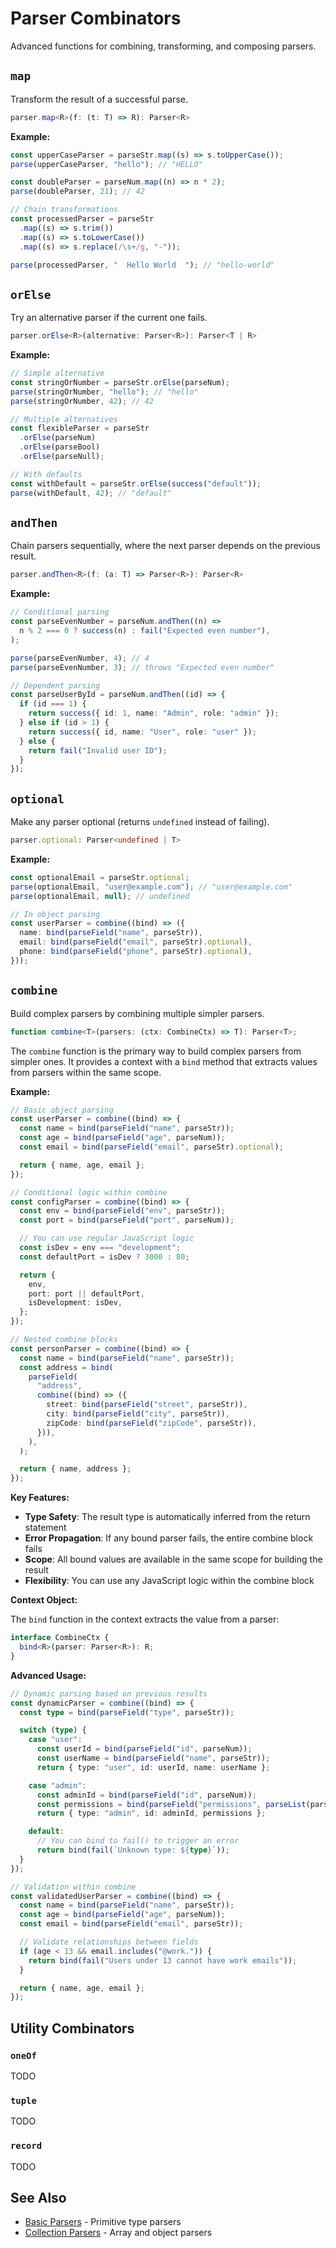 # Parser Combinators

Advanced functions for combining, transforming, and composing parsers.

## `map`

Transform the result of a successful parse.

```typescript
parser.map<R>(f: (t: T) => R): Parser<R>
```

**Example:**

```typescript
const upperCaseParser = parseStr.map((s) => s.toUpperCase());
parse(upperCaseParser, "hello"); // "HELLO"

const doubleParser = parseNum.map((n) => n * 2);
parse(doubleParser, 21); // 42

// Chain transformations
const processedParser = parseStr
  .map((s) => s.trim())
  .map((s) => s.toLowerCase())
  .map((s) => s.replace(/\s+/g, "-"));

parse(processedParser, "  Hello World  "); // "hello-world"
```

## `orElse`

Try an alternative parser if the current one fails.

```typescript
parser.orElse<R>(alternative: Parser<R>): Parser<T | R>
```

**Example:**

```typescript
// Simple alternative
const stringOrNumber = parseStr.orElse(parseNum);
parse(stringOrNumber, "hello"); // "hello"
parse(stringOrNumber, 42); // 42

// Multiple alternatives
const flexibleParser = parseStr
  .orElse(parseNum)
  .orElse(parseBool)
  .orElse(parseNull);

// With defaults
const withDefault = parseStr.orElse(success("default"));
parse(withDefault, 42); // "default"
```

## `andThen`

Chain parsers sequentially, where the next parser depends on the previous result.

```typescript
parser.andThen<R>(f: (a: T) => Parser<R>): Parser<R>
```

**Example:**

```typescript
// Conditional parsing
const parseEvenNumber = parseNum.andThen((n) =>
  n % 2 === 0 ? success(n) : fail("Expected even number"),
);

parse(parseEvenNumber, 4); // 4
parse(parseEvenNumber, 3); // throws "Expected even number"

// Dependent parsing
const parseUserById = parseNum.andThen((id) => {
  if (id === 1) {
    return success({ id: 1, name: "Admin", role: "admin" });
  } else if (id > 1) {
    return success({ id, name: "User", role: "user" });
  } else {
    return fail("Invalid user ID");
  }
});
```

## `optional`

Make any parser optional (returns `undefined` instead of failing).

```typescript
parser.optional: Parser<undefined | T>
```

**Example:**

```typescript
const optionalEmail = parseStr.optional;
parse(optionalEmail, "user@example.com"); // "user@example.com"
parse(optionalEmail, null); // undefined

// In object parsing
const userParser = combine((bind) => ({
  name: bind(parseField("name", parseStr)),
  email: bind(parseField("email", parseStr).optional),
  phone: bind(parseField("phone", parseStr).optional),
}));
```

## `combine`

Build complex parsers by combining multiple simpler parsers.

```typescript
function combine<T>(parsers: (ctx: CombineCtx) => T): Parser<T>;
```

The `combine` function is the primary way to build complex parsers from simpler ones. It provides a context with a `bind` method that extracts values from parsers within the same scope.

**Example:**

```typescript
// Basic object parsing
const userParser = combine((bind) => {
  const name = bind(parseField("name", parseStr));
  const age = bind(parseField("age", parseNum));
  const email = bind(parseField("email", parseStr).optional);

  return { name, age, email };
});

// Conditional logic within combine
const configParser = combine((bind) => {
  const env = bind(parseField("env", parseStr));
  const port = bind(parseField("port", parseNum));

  // You can use regular JavaScript logic
  const isDev = env === "development";
  const defaultPort = isDev ? 3000 : 80;

  return {
    env,
    port: port || defaultPort,
    isDevelopment: isDev,
  };
});

// Nested combine blocks
const personParser = combine((bind) => {
  const name = bind(parseField("name", parseStr));
  const address = bind(
    parseField(
      "address",
      combine((bind) => ({
        street: bind(parseField("street", parseStr)),
        city: bind(parseField("city", parseStr)),
        zipCode: bind(parseField("zipCode", parseStr)),
      })),
    ),
  );

  return { name, address };
});
```

**Key Features:**

- **Type Safety**: The result type is automatically inferred from the return statement
- **Error Propagation**: If any bound parser fails, the entire combine block fails
- **Scope**: All bound values are available in the same scope for building the result
- **Flexibility**: You can use any JavaScript logic within the combine block

**Context Object:**

The `bind` function in the context extracts the value from a parser:

```typescript
interface CombineCtx {
  bind<R>(parser: Parser<R>): R;
}
```

**Advanced Usage:**

```typescript
// Dynamic parsing based on previous results
const dynamicParser = combine((bind) => {
  const type = bind(parseField("type", parseStr));

  switch (type) {
    case "user":
      const userId = bind(parseField("id", parseNum));
      const userName = bind(parseField("name", parseStr));
      return { type: "user", id: userId, name: userName };

    case "admin":
      const adminId = bind(parseField("id", parseNum));
      const permissions = bind(parseField("permissions", parseList(parseStr)));
      return { type: "admin", id: adminId, permissions };

    default:
      // You can bind to fail() to trigger an error
      return bind(fail(`Unknown type: ${type}`));
  }
});

// Validation within combine
const validatedUserParser = combine((bind) => {
  const name = bind(parseField("name", parseStr));
  const age = bind(parseField("age", parseNum));
  const email = bind(parseField("email", parseStr));

  // Validate relationships between fields
  if (age < 13 && email.includes("@work.")) {
    return bind(fail("Users under 13 cannot have work emails"));
  }

  return { name, age, email };
});
```

## Utility Combinators

### `oneOf`

TODO

### `tuple`

TODO

### `record`

TODO

## See Also

- [Basic Parsers](./basic-parsers) - Primitive type parsers
- [Collection Parsers](./collection-parsers) - Array and object parsers
